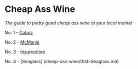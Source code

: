 # Cheap Ass Wine
*The guide to pretty good cheap ass wine at your local market*

No. 1 - [Cabriz](001-cabriz.md)

No. 2 - [McManis](002-mcmanis.md)

No. 3 - [Insurrection](cheap-ass-wine/003-Insurrection.md)

No. 4 - [Seaglass] (cheap-ass-wine/004-Seaglass.md)


